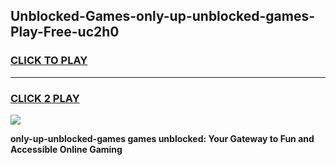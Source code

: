 
## Unblocked-Games-only-up-unblocked-games-Play-Free-uc2h0
<h3>
<a href="https://premium76.site?title=only-up-unblocked-games&ref=23A">CLICK TO PLAY</a></h3>
<hr>

<h3>
<a href="https://premium76.site?title=only-up-unblocked-games&ref=23A">CLICK 2 PLAY</a>
  
</h3>

<a href="https://premium76.site?title=only-up-unblocked-games&ref=23A"><img src="https://clearcache.store/games.png"></a>


**only-up-unblocked-games games unblocked: Your Gateway to Fun and Accessible Online Gaming**
